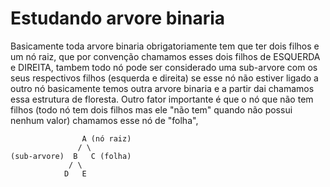 # Estudando arvore binaria

Basicamente toda arvore binaria obrigatoriamente tem que ter dois filhos e um nó raiz, que por convenção chamamos esses dois filhos de ESQUERDA e DIREITA, tambem todo nó pode ser considerado uma sub-arvore com os seus respectivos filhos (esquerda e direita) se esse nó não estiver ligado a outro nó basicamente temos outra arvore binaria e a partir dai chamamos essa estrutura de floresta.
Outro fator importante é que o nó que não tem filhos (todo nó tem dois filhos mas ele "não tem" quando não possui nenhum valor) chamamos esse nó de "folha",

                    A (nó raiz)
                   / \
    (sub-arvore)  B   C (folha)
                 / \
                D   E
